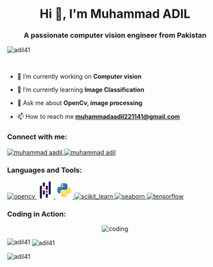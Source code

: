 <h1 align="center">Hi 👋, I'm Muhammad ADIL</h1>
<h3 align="center">A passionate computer vision engineer from Pakistan</h3>

<p align="left"> 
  <img src="https://komarev.com/ghpvc/?username=adil41&label=Profile%20views&color=0e75b6&style=flat" alt="adil41" />
</p>

<p align="left"> 
  <a href="https://twitter.com/" target="blank">
    <img src="https://img.shields.io/twitter/follow/?logo=twitter&style=for-the-badge" alt="" />
  </a> 
</p>

- 🔭 I’m currently working on **Computer vision**

- 🌱 I’m currently learning **Image Classification**

- 💬 Ask me about **OpenCv, image processing**

- 📫 How to reach me **muhammadaadil221141@gmail.com**

<h3 align="left">Connect with me:</h3>
<p align="left">
  <a href="https://kaggle.com/muhammad aadil" target="blank">
    <img align="center" src="https://raw.githubusercontent.com/rahuldkjain/github-profile-readme-generator/master/src/images/icons/Social/kaggle.svg" alt="muhammad aadil" height="30" width="40" />
  </a>
  <a href="https://fb.com/muhammad adil" target="blank">
    <img align="center" src="https://raw.githubusercontent.com/rahuldkjain/github-profile-readme-generator/master/src/images/icons/Social/facebook.svg" alt="muhammad adil" height="30" width="40" />
  </a>
</p>

<h3 align="left">Languages and Tools:</h3>
<p align="left"> 
  <a href="https://opencv.org/" target="_blank" rel="noreferrer"> 
    <img src="https://www.vectorlogo.zone/logos/opencv/opencv-icon.svg" alt="opencv" width="40" height="40"/>
  </a> 
  <a href="https://pandas.pydata.org/" target="_blank" rel="noreferrer"> 
    <img src="https://raw.githubusercontent.com/devicons/devicon/2ae2a900d2f041da66e950e4d48052658d850630/icons/pandas/pandas-original.svg" alt="pandas" width="40" height="40"/>
  </a> 
  <a href="https://www.python.org" target="_blank" rel="noreferrer"> 
    <img src="https://raw.githubusercontent.com/devicons/devicon/master/icons/python/python-original.svg" alt="python" width="40" height="40"/> 
  </a> 
  <a href="https://scikit-learn.org/" target="_blank" rel="noreferrer"> 
    <img src="https://upload.wikimedia.org/wikipedia/commons/0/05/Scikit_learn_logo_small.svg" alt="scikit_learn" width="40" height="40"/> 
  </a> 
  <a href="https://seaborn.pydata.org/" target="_blank" rel="noreferrer"> 
    <img src="https://seaborn.pydata.org/_images/logo-mark-lightbg.svg" alt="seaborn" width="40" height="40"/> 
  </a> 
  <a href="https://www.tensorflow.org" target="_blank" rel="noreferrer"> 
    <img src="https://www.vectorlogo.zone/logos/tensorflow/tensorflow-icon.svg" alt="tensorflow" width="40" height="40"/> 
  </a> 
</p>

<h3 align="left">Coding in Action:</h3>
<p align="center">
  <img src="https://media.giphy.com/media/qgQUggAC3Pfv687qPC/giphy.gif" alt="coding" width="500" />
</p>

<p><img align="left" src="https://github-readme-stats.vercel.app/api/top-langs?username=adil41&show_icons=true&locale=en&layout=compact" alt="adil41" /></p>

<p>&nbsp;<img align="center" src="https://github-readme-stats.vercel.app/api?username=adil41&show_icons=true&locale=en" alt="adil41" /></p>

<p><img align="center" src="https://github-readme-streak-stats.herokuapp.com/?user=adil41&" alt="adil41" /></p>
